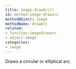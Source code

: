 ```yaml
---
title: image.drawArc()
id: method-image-drawarc
methodObject: image
methodName: drawArc
related:
- function-imagedrawarc
- object-image
categories:
- image
---
```


Draws a circular or elliptical arc.
